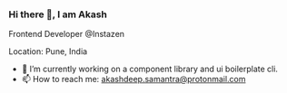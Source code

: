 ### Hi there 👋, I am Akash

Frontend Developer @Instazen

Location: Pune, India

- 🔭 I’m currently working on a component library and ui boilerplate cli.
- 📫 How to reach me: akashdeep.samantra@protonmail.com

<!--
**akashdsamantra/akashdsamantra** is a ✨ _special_ ✨ repository because its `README.md` (this file) appears on your GitHub profile.

Here are some ideas to get you started:

- 🔭 I’m currently working on ...
- 🌱 I’m currently learning ...
- 👯 I’m looking to collaborate on ...
- 🤔 I’m looking for help with ...
- 💬 Ask me about ...
- 📫 How to reach me: ...
- 😄 Pronouns: ...
- ⚡ Fun fact: ...
-->
